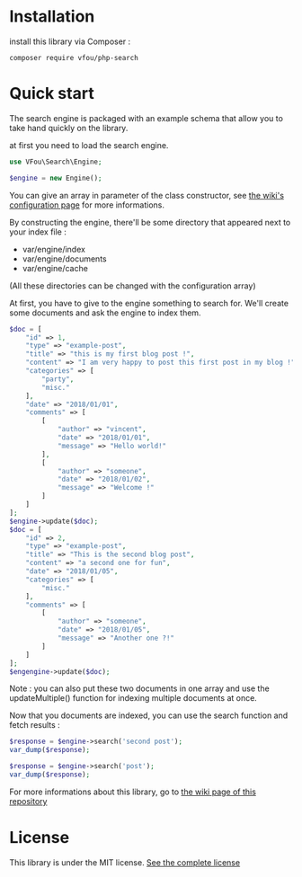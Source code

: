 # Installation

install this library via Composer :

```
composer require vfou/php-search
```

# Quick start

The search engine is packaged with an example schema that allow you to take hand quickly on the library.

at first you need to load the search engine.

```php
use VFou\Search\Engine;

$engine = new Engine();
```

You can give an array in parameter of the class constructor, see [the wiki's configuration page](https://github.com/VincentFoulon80/php-search/wiki/Configuration) for more informations.

By constructing the engine, there'll be some directory that appeared next to your index file :
- var/engine/index
- var/engine/documents
- var/engine/cache

(All these directories can be changed with the configuration array)

At first, you have to give to the engine something to search for. We'll create some documents and ask the engine to index them.

```php
$doc = [
    "id" => 1,
    "type" => "example-post",
    "title" => "this is my first blog post !",
    "content" => "I am very happy to post this first post in my blog !",
    "categories" => [
        "party",
        "misc."
    ],
    "date" => "2018/01/01",
    "comments" => [
        [
            "author" => "vincent",
            "date" => "2018/01/01",
            "message" => "Hello world!"
        ],
        [
            "author" => "someone",
            "date" => "2018/01/02",
            "message" => "Welcome !"
        ]
    ]
];
$engine->update($doc);
$doc = [
    "id" => 2,
    "type" => "example-post",
    "title" => "This is the second blog post",
    "content" => "a second one for fun",
    "date" => "2018/01/05",
    "categories" => [
        "misc."
    ],
    "comments" => [
        [
            "author" => "someone",
            "date" => "2018/01/05",
            "message" => "Another one ?!"
        ]
    ]
];
$engengine->update($doc);
```

Note : you can also put these two documents in one array and use the updateMultiple() function for indexing multiple documents at once.

Now that you documents are indexed, you can use the search function and fetch results :

```php
$response = $engine->search('second post');
var_dump($response);

$response = $engine->search('post');
var_dump($response);
```

For more informations about this library, go to [the wiki page of this repository](https://github.com/VincentFoulon80/php-search/wiki)

# License

This library is under the MIT license. [See the complete license](LICENSE)


